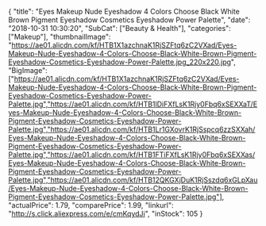{
	"title": "Eyes Makeup Nude Eyeshadow 4 Colors Choose Black White Brown Pigment Eyeshadow Cosmetics Eyeshadow Power Palette",
	"date": "2018-10-31 10:30:20",
	"SubCat": ["Beauty & Health"],
	"categories": ["Makeup"],
	"thumbnailImage": "https://ae01.alicdn.com/kf/HTB1X1azchnaK1RjSZFtq6zC2VXad/Eyes-Makeup-Nude-Eyeshadow-4-Colors-Choose-Black-White-Brown-Pigment-Eyeshadow-Cosmetics-Eyeshadow-Power-Palette.jpg_220x220.jpg",
	"BigImage": ["https://ae01.alicdn.com/kf/HTB1X1azchnaK1RjSZFtq6zC2VXad/Eyes-Makeup-Nude-Eyeshadow-4-Colors-Choose-Black-White-Brown-Pigment-Eyeshadow-Cosmetics-Eyeshadow-Power-Palette.jpg","https://ae01.alicdn.com/kf/HTB1lDiFXfLsK1Rjy0Fbq6xSEXXaT/Eyes-Makeup-Nude-Eyeshadow-4-Colors-Choose-Black-White-Brown-Pigment-Eyeshadow-Cosmetics-Eyeshadow-Power-Palette.jpg","https://ae01.alicdn.com/kf/HTB1Lr1GXovrK1RjSspcq6zzSXXah/Eyes-Makeup-Nude-Eyeshadow-4-Colors-Choose-Black-White-Brown-Pigment-Eyeshadow-Cosmetics-Eyeshadow-Power-Palette.jpg","https://ae01.alicdn.com/kf/HTB1FTiFXfLsK1Rjy0Fbq6xSEXXas/Eyes-Makeup-Nude-Eyeshadow-4-Colors-Choose-Black-White-Brown-Pigment-Eyeshadow-Cosmetics-Eyeshadow-Power-Palette.jpg","https://ae01.alicdn.com/kf/HTB12QKGXjDuK1RjSszdq6xGLpXau/Eyes-Makeup-Nude-Eyeshadow-4-Colors-Choose-Black-White-Brown-Pigment-Eyeshadow-Cosmetics-Eyeshadow-Power-Palette.jpg"],
	"actualPrice": 1.79,
	"comparePrice": 1.99,
	"linkurl": "http://s.click.aliexpress.com/e/cmKqydJi",
	"inStock": 105
}
